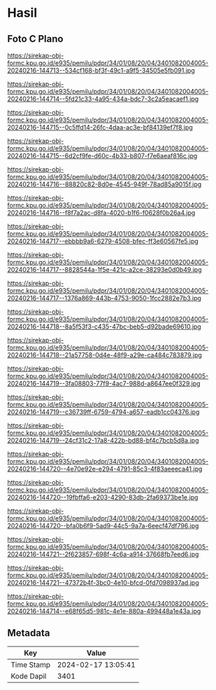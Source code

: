 # Hasil

## Foto C Plano

https://sirekap-obj-formc.kpu.go.id/e935/pemilu/pdpr/34/01/08/20/04/3401082004005-20240216-144713--534cf168-bf3f-49c1-a9f5-34505e5fb091.jpg

https://sirekap-obj-formc.kpu.go.id/e935/pemilu/pdpr/34/01/08/20/04/3401082004005-20240216-144714--5fd21c33-4a95-434a-bdc7-3c2a5eacaef1.jpg

https://sirekap-obj-formc.kpu.go.id/e935/pemilu/pdpr/34/01/08/20/04/3401082004005-20240216-144715--0c5ffd14-26fc-4daa-ac3e-bf84139ef7f8.jpg

https://sirekap-obj-formc.kpu.go.id/e935/pemilu/pdpr/34/01/08/20/04/3401082004005-20240216-144715--6d2cf9fe-d60c-4b33-b807-f7e6aeaf816c.jpg

https://sirekap-obj-formc.kpu.go.id/e935/pemilu/pdpr/34/01/08/20/04/3401082004005-20240216-144716--88820c82-8d0e-4545-949f-78ad85a9015f.jpg

https://sirekap-obj-formc.kpu.go.id/e935/pemilu/pdpr/34/01/08/20/04/3401082004005-20240216-144716--f8f7a2ac-d8fa-4020-b1f6-f0628f0b26a4.jpg

https://sirekap-obj-formc.kpu.go.id/e935/pemilu/pdpr/34/01/08/20/04/3401082004005-20240216-144717--ebbbb9a6-6279-4508-bfec-ff3e60567fe5.jpg

https://sirekap-obj-formc.kpu.go.id/e935/pemilu/pdpr/34/01/08/20/04/3401082004005-20240216-144717--8828544a-1f5e-421c-a2ce-38293e0d0b49.jpg

https://sirekap-obj-formc.kpu.go.id/e935/pemilu/pdpr/34/01/08/20/04/3401082004005-20240216-144717--1376a869-443b-4753-9050-1fcc2882e7b3.jpg

https://sirekap-obj-formc.kpu.go.id/e935/pemilu/pdpr/34/01/08/20/04/3401082004005-20240216-144718--8a5f53f3-c435-47bc-beb5-d92bade69610.jpg

https://sirekap-obj-formc.kpu.go.id/e935/pemilu/pdpr/34/01/08/20/04/3401082004005-20240216-144718--21a57758-0d4e-48f9-a29e-ca484c783879.jpg

https://sirekap-obj-formc.kpu.go.id/e935/pemilu/pdpr/34/01/08/20/04/3401082004005-20240216-144719--3fa08803-77f9-4ac7-988d-a8647ee0f329.jpg

https://sirekap-obj-formc.kpu.go.id/e935/pemilu/pdpr/34/01/08/20/04/3401082004005-20240216-144719--c36739ff-6759-4794-a657-eadb1cc04376.jpg

https://sirekap-obj-formc.kpu.go.id/e935/pemilu/pdpr/34/01/08/20/04/3401082004005-20240216-144719--24cf31c2-17a8-422b-bd88-bf4c7bcb5d8a.jpg

https://sirekap-obj-formc.kpu.go.id/e935/pemilu/pdpr/34/01/08/20/04/3401082004005-20240216-144720--4e70e92e-e294-4791-85c3-4f83aeeeca41.jpg

https://sirekap-obj-formc.kpu.go.id/e935/pemilu/pdpr/34/01/08/20/04/3401082004005-20240216-144720--19fbffa6-e203-4290-83db-2fa69373be1e.jpg

https://sirekap-obj-formc.kpu.go.id/e935/pemilu/pdpr/34/01/08/20/04/3401082004005-20240216-144720--bfa0b6f9-5ad9-44c5-9a7a-6eecf47df796.jpg

https://sirekap-obj-formc.kpu.go.id/e935/pemilu/pdpr/34/01/08/20/04/3401082004005-20240216-144721--2f623857-698f-4c6a-a914-37668fb7eed6.jpg

https://sirekap-obj-formc.kpu.go.id/e935/pemilu/pdpr/34/01/08/20/04/3401082004005-20240216-144721--47372b4f-3bc0-4e10-bfcd-0fd7098937ad.jpg

https://sirekap-obj-formc.kpu.go.id/e935/pemilu/pdpr/34/01/08/20/04/3401082004005-20240216-144714--e68f65d5-981c-4e1e-880a-499448a1e43a.jpg


## Metadata

| Key        | Value               |
| ---------- | ------------------- |
| Time Stamp | 2024-02-17 13:05:41 |
| Kode Dapil | 3401                |




